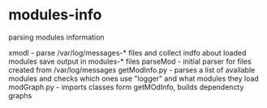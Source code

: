 # modules-info
parsing modules information 

xmodl         - parse /var/log/messages-* files and collect indfo about loaded modules
                save output in modules-* files
parseMod      - initial parser for  files created from /var/log/messages
getModInfo.py - parses a list of available modules and checks which ones
                use "logger" and what modules  they load
modGraph.py   - imports classes form getMOdInfo, builds  dependencty graphs
